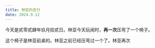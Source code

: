 ```yaml
---
title: 林亚的言行
date: 2024.9.12
---
```


今天是贰零贰肆年玖月拾贰日。林亚今天玩闹时，**再一次**压弯了一个椅子。

这个椅子是林亚前桌的。林亚之前已经压弯过一个了。林亚再次
<!--stackedit_data:
eyJoaXN0b3J5IjpbLTgwOTk4NDQxMl19
-->